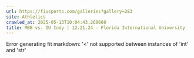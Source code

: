 ```yaml
---
url: https://fiusports.com/galleries?gallery=283
site: Athletics
crawled_at: 2025-05-13T10:04:43.260660
title: MBB vs. IU Indy | 12.21.24 - Florida International University
---
```


Error generating fit markdown: '<' not supported between instances of 'int' and 'str'